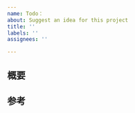 ```yaml
---
name: Todo：
about: Suggest an idea for this project
title: ''
labels: ''
assignees: ''

---
```


## 概要


## 参考
